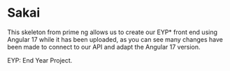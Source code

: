# Sakai

This skeleton from prime ng allows us to create our EYP\* front end using Angular 17 while it has been uploaded, as you can see many changes have been made to connect to our API and adapt the Angular 17 version.

EYP: End Year Project.
